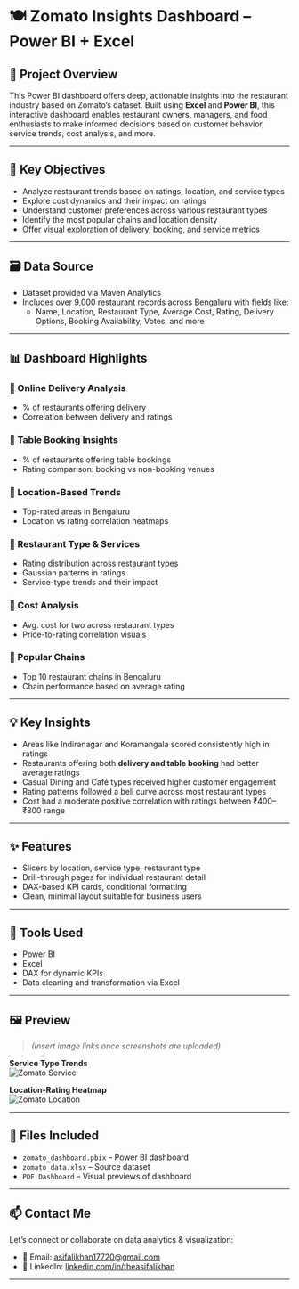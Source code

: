 # 🍽️ Zomato Insights Dashboard – Power BI + Excel

## 📌 Project Overview
This Power BI dashboard offers deep, actionable insights into the restaurant industry based on Zomato’s dataset. Built using **Excel** and **Power BI**, this interactive dashboard enables restaurant owners, managers, and food enthusiasts to make informed decisions based on customer behavior, service trends, cost analysis, and more.

---

## 🎯 Key Objectives

- Analyze restaurant trends based on ratings, location, and service types  
- Explore cost dynamics and their impact on ratings  
- Understand customer preferences across various restaurant types  
- Identify the most popular chains and location density  
- Offer visual exploration of delivery, booking, and service metrics

---

## 🗃️ Data Source

- Dataset provided via Maven Analytics  
- Includes over 9,000 restaurant records across Bengaluru with fields like:  
  - Name, Location, Restaurant Type, Average Cost, Rating, Delivery Options, Booking Availability, Votes, and more

---

## 📊 Dashboard Highlights

### 🔹 Online Delivery Analysis
- % of restaurants offering delivery  
- Correlation between delivery and ratings

### 🔹 Table Booking Insights
- % of restaurants offering table bookings  
- Rating comparison: booking vs non-booking venues

### 🔹 Location-Based Trends
- Top-rated areas in Bengaluru  
- Location vs rating correlation heatmaps

### 🔹 Restaurant Type & Services
- Rating distribution across restaurant types  
- Gaussian patterns in ratings  
- Service-type trends and their impact

### 🔹 Cost Analysis
- Avg. cost for two across restaurant types  
- Price-to-rating correlation visuals

### 🔹 Popular Chains
- Top 10 restaurant chains in Bengaluru  
- Chain performance based on average rating

---

## 💡 Key Insights

- Areas like Indiranagar and Koramangala scored consistently high in ratings  
- Restaurants offering both **delivery and table booking** had better average ratings  
- Casual Dining and Café types received higher customer engagement  
- Rating patterns followed a bell curve across most restaurant types  
- Cost had a moderate positive correlation with ratings between ₹400–₹800 range  

---

## ✨ Features

- Slicers by location, service type, restaurant type  
- Drill-through pages for individual restaurant detail  
- DAX-based KPI cards, conditional formatting  
- Clean, minimal layout suitable for business users

---

## 🧠 Tools Used

- Power BI  
- Excel  
- DAX for dynamic KPIs  
- Data cleaning and transformation via Excel

---

## 🖼 Preview

> *(Insert image links once screenshots are uploaded)*

**Service Type Trends**  
![Zomato Service](screenshots/zomato-service.png)

**Location-Rating Heatmap**  
![Zomato Location](screenshots/zomato-location.png)

---

## 📁 Files Included

- `zomato_dashboard.pbix` – Power BI dashboard  
- `zomato_data.xlsx` – Source dataset  
- `PDF Dashboard` – Visual previews of dashboard  

---

## 📫 Contact Me

Let’s connect or collaborate on data analytics & visualization:

- 📧 Email: asifalikhan17720@gmail.com  
- 🔗 LinkedIn: [linkedin.com/in/theasifalikhan](https://linkedin.com/in/theasifalikhan)

---
